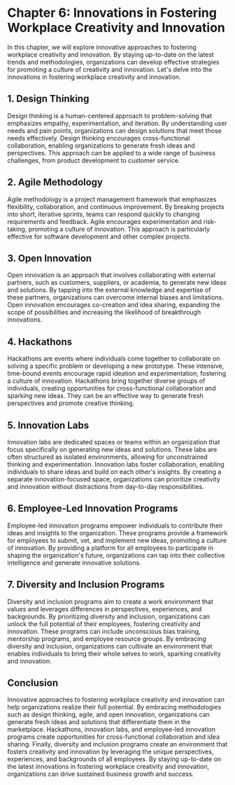 Chapter 6: Innovations in Fostering Workplace Creativity and Innovation
=======================================================================

In this chapter, we will explore innovative approaches to fostering workplace creativity and innovation. By staying up-to-date on the latest trends and methodologies, organizations can develop effective strategies for promoting a culture of creativity and innovation. Let's delve into the innovations in fostering workplace creativity and innovation.

**1. Design Thinking**
----------------------

Design thinking is a human-centered approach to problem-solving that emphasizes empathy, experimentation, and iteration. By understanding user needs and pain points, organizations can design solutions that meet those needs effectively. Design thinking encourages cross-functional collaboration, enabling organizations to generate fresh ideas and perspectives. This approach can be applied to a wide range of business challenges, from product development to customer service.

**2. Agile Methodology**
------------------------

Agile methodology is a project management framework that emphasizes flexibility, collaboration, and continuous improvement. By breaking projects into short, iterative sprints, teams can respond quickly to changing requirements and feedback. Agile encourages experimentation and risk-taking, promoting a culture of innovation. This approach is particularly effective for software development and other complex projects.

**3. Open Innovation**
----------------------

Open innovation is an approach that involves collaborating with external partners, such as customers, suppliers, or academia, to generate new ideas and solutions. By tapping into the external knowledge and expertise of these partners, organizations can overcome internal biases and limitations. Open innovation encourages co-creation and idea sharing, expanding the scope of possibilities and increasing the likelihood of breakthrough innovations.

**4. Hackathons**
-----------------

Hackathons are events where individuals come together to collaborate on solving a specific problem or developing a new prototype. These intensive, time-bound events encourage rapid ideation and experimentation, fostering a culture of innovation. Hackathons bring together diverse groups of individuals, creating opportunities for cross-functional collaboration and sparking new ideas. They can be an effective way to generate fresh perspectives and promote creative thinking.

**5. Innovation Labs**
----------------------

Innovation labs are dedicated spaces or teams within an organization that focus specifically on generating new ideas and solutions. These labs are often structured as isolated environments, allowing for unconstrained thinking and experimentation. Innovation labs foster collaboration, enabling individuals to share ideas and build on each other's insights. By creating a separate innovation-focused space, organizations can prioritize creativity and innovation without distractions from day-to-day responsibilities.

**6. Employee-Led Innovation Programs**
---------------------------------------

Employee-led innovation programs empower individuals to contribute their ideas and insights to the organization. These programs provide a framework for employees to submit, vet, and implement new ideas, promoting a culture of innovation. By providing a platform for all employees to participate in shaping the organization's future, organizations can tap into their collective intelligence and generate innovative solutions.

**7. Diversity and Inclusion Programs**
---------------------------------------

Diversity and inclusion programs aim to create a work environment that values and leverages differences in perspectives, experiences, and backgrounds. By prioritizing diversity and inclusion, organizations can unlock the full potential of their employees, fostering creativity and innovation. These programs can include unconscious bias training, mentorship programs, and employee resource groups. By embracing diversity and inclusion, organizations can cultivate an environment that enables individuals to bring their whole selves to work, sparking creativity and innovation.

**Conclusion**
--------------

Innovative approaches to fostering workplace creativity and innovation can help organizations realize their full potential. By embracing methodologies such as design thinking, agile, and open innovation, organizations can generate fresh ideas and solutions that differentiate them in the marketplace. Hackathons, innovation labs, and employee-led innovation programs create opportunities for cross-functional collaboration and idea sharing. Finally, diversity and inclusion programs create an environment that fosters creativity and innovation by leveraging the unique perspectives, experiences, and backgrounds of all employees. By staying up-to-date on the latest innovations in fostering workplace creativity and innovation, organizations can drive sustained business growth and success.
